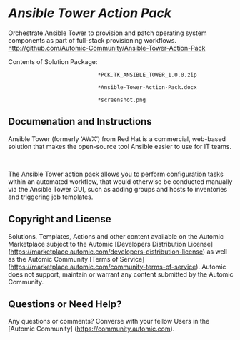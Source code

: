 *Ansible Tower Action Pack*
=============


Orchestrate Ansible Tower to provision and patch operating system components as part of full-stack provisioning workflows.
http://github.com/Automic-Community/Ansible-Tower-Action-Pack

<!-- List of attached files -->
Contents of Solution Package:

						
								*PCK.TK_ANSIBLE_TOWER_1.0.0.zip
								
								*Ansible-Tower-Action-Pack.docx
								
								*screenshot.png
								
						


Documenation and Instructions
---

<p class="MsoNormal">Ansible Tower (formerly &lsquo;AWX&rsquo;) from Red Hat is a commercial, web-based solution that makes the open-source tool Ansible easier to use for IT teams.</p>
<p>&nbsp;</p>
<p class="MsoNormal">The Ansible Tower action pack allows you to perform configuration tasks within an automated workflow, that would otherwise be conducted manually via the Ansible Tower GUI, such as adding groups and hosts to inventories and triggering job templates.</p>

Copyright and License
---

Solutions, Templates, Actions and other content available on the Automic Marketplace subject to the Automic [Developers Distribution License] (https://marketplace.automic.com/developers-distribution-license) as well as the Automic Community [Terms of Service] (https://marketplace.automic.com/community-terms-of-service).
Automic does not support, maintain or warrant any content submitted by the Automic Community.



Questions or Need Help? 
---
Any questions or comments? Converse with your fellow Users in the [Automic Community] (https://community.automic.com).